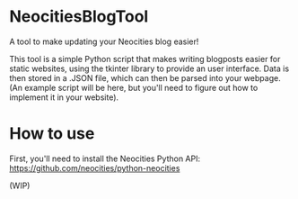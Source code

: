 # NeocitiesBlogTool
A tool to make updating your Neocities blog easier!

This tool is a simple Python script that makes writing blogposts easier for static websites, using the tkinter library to provide an user interface. Data is then stored in a .JSON file, which can then be parsed into your webpage. (An example script will be here, but you'll need to figure out how to implement it in your website).

# How to use
First, you'll need to install the Neocities Python API:
https://github.com/neocities/python-neocities

(WIP)

